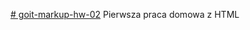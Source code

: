 [# goit-markup-hw-02](https://rafalgalecki.github.io/goit-markup-hw-02/)
Pierwsza praca domowa z HTML
